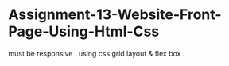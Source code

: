 # Assignment-13-Website-Front-Page-Using-Html-Css
must be responsive .
using css grid layout & flex box .
